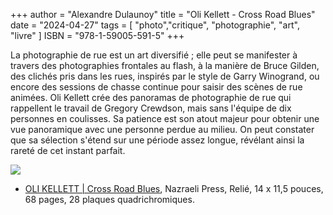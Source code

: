 +++
author = "Alexandre Dulaunoy"
title = "Oli Kellett - Cross Road Blues"
date = "2024-04-27"
tags = [
    "photo","critique", "photographie", "art", "livre"
]
ISBN = "978-1-59005-591-5"
+++

La photographie de rue est un art diversifié ; elle peut se manifester à travers des photographies frontales au flash, à la manière de Bruce Gilden, des clichés pris dans les rues, inspirés par le style de Garry Winogrand, ou encore des sessions de chasse continue pour saisir des scènes de rue animées. Oli Kellett crée des panoramas de photographie de rue qui rappellent le travail de Gregory Crewdson, mais sans l'équipe de dix personnes en coulisses. Sa patience est son atout majeur pour obtenir une vue panoramique avec une personne perdue au milieu. On peut constater que sa sélection s'étend sur une période assez longue, révélant ainsi la rareté de cet instant parfait.

![](/images/cross-road-blues.jpeg)

- [OLI KELLETT | Cross Road Blues](https://www.nazraeli.com/complete-catalogue/oli-kellett-cross-road-blues), Nazraeli Press, Relié, 14 x 11,5 pouces, 68 pages, 28 plaques quadrichromiques.
